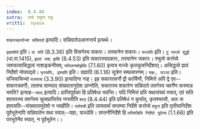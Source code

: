 ```yaml
---
index:  8.4.40
sutra:  स्तोः श्चुना श्चुः
vritti:  nyasa
---
```


`शकारचवर्याभ्यां सन्निपाते` इत्यादि। सन्निपातेउआनन्तर्य इत्यर्थः।

`वृक्षश्शेते` इति। `वा शरि` (8.3.36) इति विसर्गस्य सकारः। तस्यानेन शकारः।
`यज्जति` इति। `टु मस्ञो शुद्धौ` (धा.पा.1415), `झलां जश् झशि` (8.4.53) इति सकारस्यदकारः, तस्यानेन जकारः। श्चुत्वे कर्त्तव्ये जश्त्वत्यासिद्धत्वं नाशङ्कनीयम्; `मस्जिनशोर्झलि` (7.1.60) इत्यत्र मज्जेः कृतचुत्वनिर्देशात्। असिद्धत्वे ह्ययं निर्देशो नोपपद्यते। `भृज्जति, वृश्चति` इति। ग्रह्यादि (6.1.16) सूत्रेण सम्प्रसारणम्। `यज्ञः, पाञ्ञा` इति। यजियाचिभ्यां `यजयाच` (3.3.90) इत्यादिना नङ्।
इह सकारतवर्गौ द्वौ कार्यिणौ, निमित्ते अपि द्वे एव--शकारचवर्गौः, ततश्च साम्यात् संख्यातानुदेशः प्राप्नोति, सकारस्य शकारेण सन्निपाते तवर्गस्य चवर्गेण कस्मान्न भवति? इत्याह--`शात्` इत्यादि। प्राप्तिपूर्वका हि प्रतिषेधा भवन्ति। यदि निमित्तं प्रति यथासंख्यं स्यात्, एवं सति शात्परस्य तवर्गस्य चुत्वप्राप्तिरेव नास्तीति `शात्` (8.4.44) इति प्रतिषेधं न कुर्यात्, कृतश्चासौ, अतः स ज्ञापयति--संख्यातामुदेशो न भवव्रीति।
`स्तोश्चौ` इति लाघवार्थं सप्तम्या निर्देशे कर्त्तव्ये `श्चुना` इति तृतीयानिर्देशः पूर्वभूतेनापि सन्निपातेन यथा स्यात्--यज्ञः, याच्ञेति। सप्तनीनिर्देशे हि `तस्मिन्निति निर्देष्टे पूर्वस्य` (1.1.66) इति परभूतेनैव स्यात्, न पूर्वभूतेन।।

